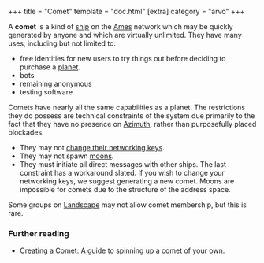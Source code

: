 +++
title = "Comet"
template = "doc.html"
[extra]
category = "arvo"
+++

A **comet** is a kind of [ship](/reference/glossary/ship) on the [Ames](/reference/glossary/ames) network which
may be quickly generated by anyone and which are virtually unlimited. They have
many uses, including but not limited to:
- free identities for new users to try things out before deciding to purchase a [planet](/reference/glossary/planet).
- bots
- remaining anonymous
- testing software

Comets have nearly all the same capabilities as a planet. The restrictions they
do possess are technical constraints of the system due primarily to the fact that they
have no presence on [Azimuth](/reference/glossary/azimuth), rather than purposefully placed
blockades.
 - They may not [change their networking keys](/reference/glossary/bridge).
 - They may not spawn [moons](/reference/glossary/moon).
 - They must initiate all direct messages with other ships.
The last constraint has a workaround slated. If you wish to change your
networking keys, we suggest generating a new comet. Moons are impossible for
comets due to the structure of the address space.

Some groups on [Landscape](/reference/glossary/landscape) may not allow comet membership, but this is rare.


### Further reading

- [Creating a Comet](/getting-started/): A guide to spinning up a comet of your own.
